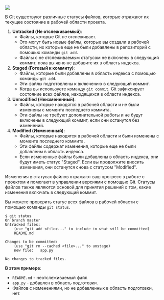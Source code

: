 [![](https://miro.medium.com/v2/resize:fit:935/1*0Eqod1YY6zOW8G7rCB4qbg.jpeg)](https://miro.medium.com/v2/resize:fit:935/1*0Eqod1YY6zOW8G7rCB4qbg.jpeg)

В Git существуют различные статусы файлов, которые отражают их текущее состояние в рабочей области проекта.

1. **Untracked (Не отслеживаемый)**:
    - Файлы, которые Git не отслеживает.
    - Это могут быть новые файлы, которые вы создали в рабочей области, но которые еще не были добавлены в репозиторий с помощью команды `git add`.
    - Файлы с не отслеживаемым статусом не включены в следующий коммит, пока вы явно не добавите их в область индекса.
2. **Staged (Готовый к коммиту)**:
    - Файлы, которые были добавлены в область индекса с помощью команды `git add`.
    - Эти файлы подготовлены к включению в следующий коммит.
    - Когда вы используете команду `git commit`, Git зафиксирует состояние всех файлов, находящихся в области индекса.
3. **Unmodified (Неизмененный)**:
    - Файлы, которые находятся в рабочей области и не были изменены с момента последнего коммита.
    - Эти файлы не требуют дополнительной работы и не будут включены в следующий коммит, если они останутся без изменений.
4. **Modified (Измененный)**:
    - Файлы, которые находятся в рабочей области и были изменены с момента последнего коммита.
    - Эти файлы содержат изменения, которые еще не были добавлены в область индекса.
    - Если измененные файлы были добавлены в область индекса, они будут иметь статус "Staged". Если вы продолжите вносить изменения, они останутся снова с статусом "Modified".

Изменения в статусах файлов отражают ваш прогресс в работе с проектом и помогают в управлении версиями с помощью Git. Статусы файлов также являются основой для принятия решений о том, какие изменения включать в следующий коммит.

Вы можете проверить статус всех файлов в рабочей области с помощью команды `git status`.

```Shell
$ git status
On branch master
Untracked files:
    (use "git add <file>..." to include in what will be committed)
    README.md

Changes to be committed:
    (use "git rm --cached <file>..." to unstage)
    new file:   app.py

No changes to tracked files.
```

**В этом примере:**

- `README.md` - неотслеживаемый файл.
- `app.py` - добавлен в область подготовки.
- Файлов с изменениями, но не добавленных в область подготовки, нет.